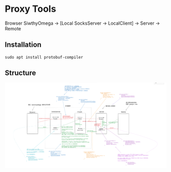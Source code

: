 # Proxy Tools

Browser SiwthyOmega -> [Local SocksServer -> LocalClient] -> Server -> Remote

## Installation
```
sudo apt install protobuf-compiler
```

## Structure

![proxy structure](./fixtures/proxy.png)

